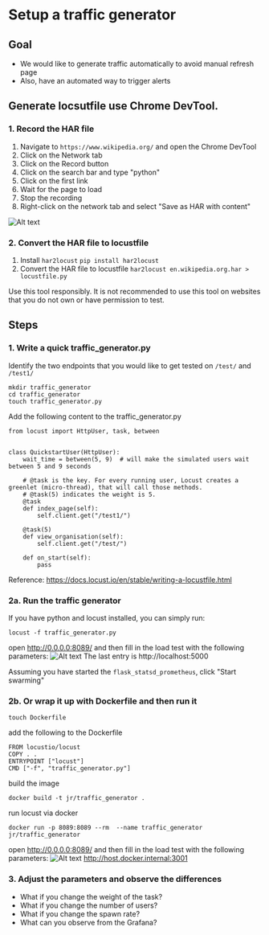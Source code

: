# Setup a traffic generator

## Goal 
* We would like to generate traffic automatically to avoid manual refresh page
* Also, have an automated way to trigger alerts

## Generate locsutfile use Chrome DevTool.

### 1. Record the HAR file
1. Navigate to `https://www.wikipedia.org/` and open the Chrome DevTool
2. Click on the Network tab
3. Click on the Record button
4. Click on the search bar and type "python"
5. Click on the first link
6. Wait for the page to load
7. Stop the recording
8. Right-click on the network tab and select "Save as HAR with content"

![Alt text](../images/har.gif)

### 2. Convert the HAR file to locustfile
1. Install `har2locust`
   ``` pip install har2locust ```
2. Convert the HAR file to locustfile
   ``` har2locust en.wikipedia.org.har > locustfile.py ```

Use this tool responsibly. It is not recommended to use this tool on websites that you do not own or have permission to test.

## Steps

### 1. Write a quick traffic_generator.py
Identify the two endpoints that you would like to get tested on 
`/test/` and `/test1/`
```
mkdir traffic_generator
cd traffic_generator
touch traffic_generator.py
```
Add the following content to the traffic_generator.py
```
from locust import HttpUser, task, between


class QuickstartUser(HttpUser):
    wait_time = between(5, 9)  # will make the simulated users wait between 5 and 9 seconds

    # @task is the key. For every running user, Locust creates a greenlet (micro-thread), that will call those methods.
    # @task(5) indicates the weight is 5.
    @task
    def index_page(self):
        self.client.get("/test1/")

    @task(5)
    def view_organisation(self):
        self.client.get("/test/")

    def on_start(self):
        pass
```
Reference: https://docs.locust.io/en/stable/writing-a-locustfile.html

### 2a. Run the traffic generator
If you have python and locust installed, you can simply run: 
```
locust -f traffic_generator.py
```
open http://0.0.0.0:8089/ and then fill in the load test with the following parameters:
![Alt text](../images/run_locust_locally.png?raw=true)
The last entry is http://localhost:5000

Assuming you have started the `flask_statsd_prometheus`, click "Start swarming"



### 2b. Or wrap it up with Dockerfile and then run it
```
touch Dockerfile
```
add the following to the Dockerfile
```
FROM locustio/locust
COPY . .
ENTRYPOINT ["locust"]
CMD ["-f", "traffic_generator.py"]
```
build the image
```
docker build -t jr/traffic_generator . 
```
run locust via docker
```
docker run -p 8089:8089 --rm  --name traffic_generator jr/traffic_generator
```
open http://0.0.0.0:8089/ and then fill in the load test with the following parameters:
![Alt text](../images/run_locust_via_docker.png?raw=true)
http://host.docker.internal:3001

### 3. Adjust the parameters and observe the differences
* What if you change the weight of the task?
* What if you change the number of users?
* What if you change the spawn rate?
* What can you observe from the Grafana?
